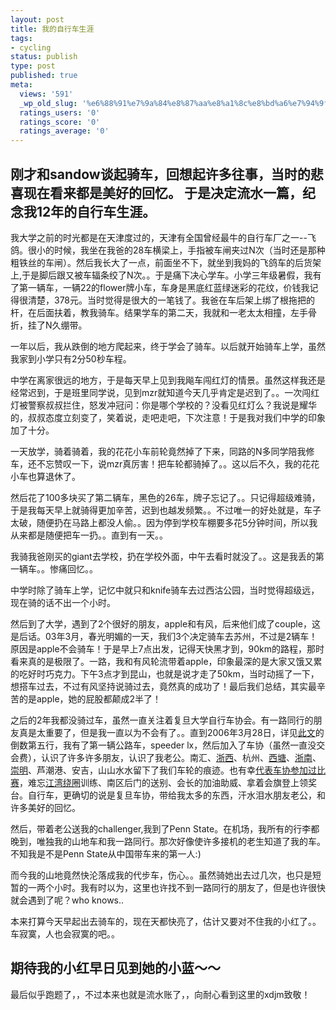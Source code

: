 ```yaml
---
layout: post
title: 我的自行车生涯
tags:
- cycling
status: publish
type: post
published: true
meta:
  views: '591'
  _wp_old_slug: '%e6%88%91%e7%9a%84%e8%87%aa%e8%a1%8c%e8%bd%a6%e7%94%9f%e6%b6%af'
  ratings_users: '0'
  ratings_score: '0'
  ratings_average: '0'
---
```

刚才和sandow谈起骑车，回想起许多往事，当时的悲喜现在看来都是美好的回忆。
于是决定流水一篇，纪念我12年的自行车生涯。
---
我大学之前的时光都是在天津度过的，天津有全国曾经最牛的自行车厂之一--飞鸽。很小的时候，我坐在我爸的28车横梁上，手指被车闸夹过N次（当时还是那种粗铁丝的车闸）。然后我长大了一点，前面坐不下，就坐到我妈的飞鸽车的后货架上,于是脚后跟又被车辐条绞了N次。。于是痛下决心学车。小学三年级暑假，我有了第一辆车，一辆22的flower牌小车，车身是黑底红蓝绿迷彩的花纹，价钱我记得很清楚，378元。当时觉得是很大的一笔钱了。我爸在车后架上绑了根拖把的杆，在后面扶着，教我骑车。结果学车的第二天，我就和一老太太相撞，左手骨折，挂了N久绷带。

一年以后，我从跌倒的地方爬起来，终于学会了骑车。以后就开始骑车上学，虽然我家到小学只有2分50秒车程。

中学在离家很远的地方，于是每天早上见到我飚车闯红灯的情景。虽然这样我还是经常迟到，于是班里同学说，见到mzr就知道今天几乎肯定是迟到了。。一次闯红灯被警察叔叔拦住，怒发冲冠问：你是哪个学校的？没看见红灯么？我说是耀华的，叔叔态度立刻变了，笑着说，走吧走吧，下次注意！于是我对我们中学的印象加了十分。

一天放学，骑着骑着，我的花花小车前轮竟然掉了下来，同路的N多同学陪我修车，还不忘赞叹一下，说mzr真厉害！把车轮都骑掉了。。这以后不久，我的花花小车也算退休了。

然后花了100多块买了第二辆车，黑色的26车，牌子忘记了。。只记得超级难骑，于是我每天早上就骑得更加辛苦，迟到也越发频繁。。不过唯一的好处就是，车子太破，随便扔在马路上都没人偷。。因为停到学校车棚要多花5分钟时间，所以我从来都是随便把车一扔。。直到有一天。。

我骑我爸刚买的giant去学校，扔在学校外面，中午去看时就没了。。这是我丢的第一辆车。。惨痛回忆。。

中学时除了骑车上学，记忆中就只和knife骑车去过西沽公园，当时觉得超级远，现在骑的话不出一个小时。

然后到了大学，遇到了2个很好的朋友，apple和有风，后来他们成了couple，这是后话。03年3月，春光明媚的一天，我们3个决定骑车去苏州，不过是2辆车！原因是apple不会骑车！于是早上7点出发，记得天快黑才到，90km的路程，那时看来真的是极限了。一路，我和有风轮流带着apple，印象最深的是大家又饿又累的吃好时巧克力。下午3点才到昆山，也就是说才走了50km，当时动摇了一下，想搭车过去，不过有风坚持说骑过去，竟然真的成功了！最后我们总结，其实最辛苦的是apple，她的屁股都颠成2半了！

之后的2年我都没骑过车，虽然一直关注着复旦大学自行车协会。有一路同行的朋友真是太重要了，但是我一直以为不会有了。。直到2006年3月28日，详见<a href="http://azaleasays.com/2006/03/31/past2months/" target="_blank">此文</a>的倒数第五行，我有了第一辆公路车，speeder lx，然后加入了车协（虽然一直没交会费），认识了许多许多朋友，认识了我老公。南汇、<a href="http://azaleasays.com/2006/05/06/4days-west-zhejiang-foreword/" target="_blank">浙西</a>、杭州、<a href="http://azaleasays.com/2006/09/05/xitang-sentiment/" target="_blank">西塘</a>、<a href="http://azaleasays.com/2006/11/05/south-zhejiang-route/" target="_blank">浙南</a>、<a href="http://azaleasays.com/2007/04/12/april-chongming/" target="_blank">崇明</a>、芦潮港、安吉，山山水水留下了我们车轮的痕迹。也有幸<a href="http://azaleasays.com/2006/11/05/20061027-29china-college-cycling-championship/" target="_blank">代表车协参加过比赛</a>，难忘<a href="http://azaleasays.com/2006/10/19/jiangwan-cycling-speed/">江湾绕圈</a>训练、南区后门的送别、会长的加油助威、拿着会旗登上领奖台。自行车，更确切的说是复旦车协，带给我太多的东西，汗水泪水朋友老公，和许多美好的回忆。

然后，带着老公送我的challenger,我到了Penn State。在机场，我所有的行李都晚到，唯独我的山地车和我一路同行。那次好像使许多接机的老生知道了我的车。不知我是不是Penn State从中国带车来的第一人:)

而今我的山地竟然快沦落成我的代步车，伤心。。虽然骑她出去过几次，也只是短暂的一两个小时。我有时以为，这里也许找不到一路同行的朋友了，但是也许很快就会遇到了呢？who knows..

本来打算今天早起出去骑车的，现在天都快亮了，估计又要对不住我的小红了。。车寂寞，人也会寂寞的吧。。

期待我的小红早日见到她的小蓝～～
---
最后似乎跑题了，，不过本来也就是流水账了，，向耐心看到这里的xdjm致敬！
